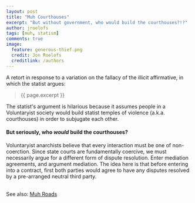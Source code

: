 ```yaml
---
layout: post
title: "Muh Courthouses"
excerpt: "But without government, who would build the courthouses?!?"
author: jroelofs
tags: [muh, statism]
comments: true
image:
  feature: generous-thief.png
  credit: Jon Roelofs
  creditlink: /authors
---
```


A retort in response to a variation on the fallacy of the illicit affirmative, in which the statist argues:

> {{ page.excerpt }}

The statist's argument is hilarious because it assumes people in a Voluntaryist society would build statist temples of violence (a.k.a. courthouses) in order to subjugate each other.

#### But seriously, who *would* build the courthouses?

Voluntaryist anarchists believe that every interaction must be one of non-coerction. Since state courts are fundamentally coercive, we must necessarily argue for a different form of dispute resolution.  Enter mediation agreements, and argument mediation. The idea here is that before entering into a contract, first both parties would agree to have any disputes resolved by a pre-arranged neutral third party.

<br/>See also: [Muh Roads](/muh-roads)
